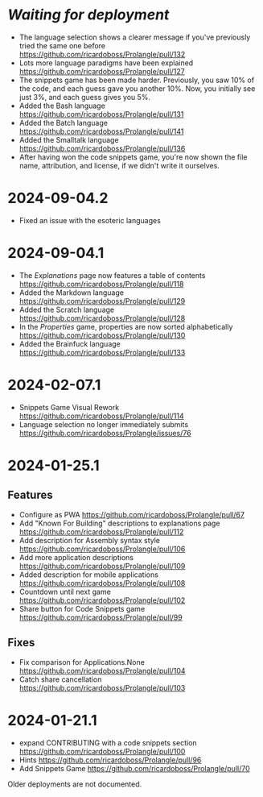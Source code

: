 # _Waiting for deployment_

* The language selection shows a clearer message if you've previously tried the same one before https://github.com/ricardoboss/Prolangle/pull/132 
* Lots more language paradigms have been explained https://github.com/ricardoboss/Prolangle/pull/127
* The snippets game has been made harder. Previously, you saw 10% of the code, and each guess gave you another 10%.
Now, you initially see just 3%, and each guess gives you 5%.
* Added the Bash language https://github.com/ricardoboss/Prolangle/pull/131
* Added the Batch language https://github.com/ricardoboss/Prolangle/pull/141
* Added the Smalltalk language https://github.com/ricardoboss/Prolangle/pull/136
* After having won the code snippets game, you're now shown the file name, attribution, and license, if we didn't 
write it ourselves.

# 2024-09-04.2

* Fixed an issue with the esoteric languages

# 2024-09-04.1

* The *Explanations* page now features a table of contents https://github.com/ricardoboss/Prolangle/pull/118
* Added the Markdown language https://github.com/ricardoboss/Prolangle/pull/129
* Added the Scratch language https://github.com/ricardoboss/Prolangle/pull/128
* In the *Properties* game, properties are now sorted alphabetically https://github.com/ricardoboss/Prolangle/pull/130 
* Added the Brainfuck language https://github.com/ricardoboss/Prolangle/pull/133

# 2024-02-07.1

* Snippets Game Visual Rework https://github.com/ricardoboss/Prolangle/pull/114
* Language selection no longer immediately submits https://github.com/ricardoboss/Prolangle/issues/76

# 2024-01-25.1

## Features

* Configure as PWA https://github.com/ricardoboss/Prolangle/pull/67
* Add "Known For Building" descriptions to explanations page https://github.com/ricardoboss/Prolangle/pull/112
* Add description for Assembly syntax style https://github.com/ricardoboss/Prolangle/pull/106
* Add more application descriptions https://github.com/ricardoboss/Prolangle/pull/109
* Added description for mobile applications https://github.com/ricardoboss/Prolangle/pull/108
* Countdown until next game https://github.com/ricardoboss/Prolangle/pull/102
* Share button for Code Snippets game https://github.com/ricardoboss/Prolangle/pull/99

## Fixes

* Fix comparison for Applications.None https://github.com/ricardoboss/Prolangle/pull/104
* Catch share cancellation https://github.com/ricardoboss/Prolangle/pull/103

# 2024-01-21.1

* expand CONTRIBUTING with a code snippets section https://github.com/ricardoboss/Prolangle/pull/100
* Hints https://github.com/ricardoboss/Prolangle/pull/96
* Add Snippets Game https://github.com/ricardoboss/Prolangle/pull/70

Older deployments are not documented.
